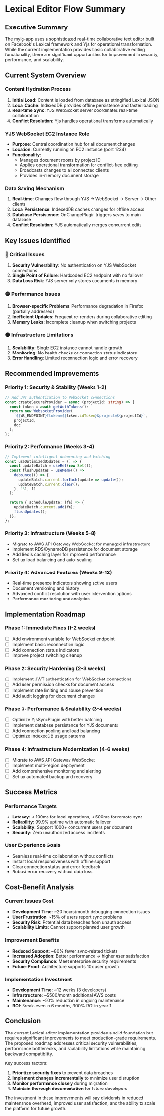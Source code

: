 # Lexical Editor Flow Summary

## Executive Summary

The mylg-app uses a sophisticated real-time collaborative text editor built on Facebook's Lexical framework and Yjs for operational transformation. While the current implementation provides basic collaborative editing functionality, there are significant opportunities for improvement in security, performance, and scalability.

## Current System Overview

### Content Hydration Process
1. **Initial Load**: Content is loaded from database as stringified Lexical JSON
2. **Local Cache**: IndexedDB provides offline persistence and faster loading
3. **Real-time Sync**: YJS WebSocket server coordinates real-time collaboration
4. **Conflict Resolution**: Yjs handles operational transforms automatically

### YJS WebSocket EC2 Instance Role
- **Purpose**: Central coordination hub for all document changes
- **Location**: Currently running on EC2 instance (port 1234)
- **Functionality**: 
  - Manages document rooms by project ID
  - Applies operational transformation for conflict-free editing
  - Broadcasts changes to all connected clients
  - Provides in-memory document storage

### Data Saving Mechanism
1. **Real-time**: Changes flow through YJS → WebSocket → Server → Other clients
2. **Local Persistence**: IndexedDB caches changes for offline access
3. **Database Persistence**: OnChangePlugin triggers saves to main database
4. **Conflict Resolution**: YJS automatically merges concurrent edits

## Key Issues Identified

### 🔴 Critical Issues
1. **Security Vulnerability**: No authentication on YJS WebSocket connections
2. **Single Point of Failure**: Hardcoded EC2 endpoint with no failover
3. **Data Loss Risk**: YJS server only stores documents in memory

### 🟡 Performance Issues
1. **Browser-specific Problems**: Performance degradation in Firefox (partially addressed)
2. **Inefficient Updates**: Frequent re-renders during collaborative editing
3. **Memory Leaks**: Incomplete cleanup when switching projects

### 🟠 Infrastructure Limitations
1. **Scalability**: Single EC2 instance cannot handle growth
2. **Monitoring**: No health checks or connection status indicators
3. **Error Handling**: Limited reconnection logic and error recovery

## Recommended Improvements

### Priority 1: Security & Stability (Weeks 1-2)
```typescript
// Add JWT authentication to WebSocket connections
const createSecureProvider = async (projectId: string) => {
  const token = await getAuthTokens();
  return new WebsocketProvider(
    `${WS_ENDPOINT}?token=${token.idToken}&project=${projectId}`,
    projectId,
    doc
  );
};
```

### Priority 2: Performance (Weeks 3-4)
```typescript
// Implement intelligent debouncing and batching
const useOptimizedUpdates = () => {
  const updateBatch = useRef(new Set());
  const flushUpdates = useMemo(() => 
    debounce(() => {
      updateBatch.current.forEach(update => update());
      updateBatch.current.clear();
    }, 16), []
  );
  
  return { scheduleUpdate: (fn) => {
    updateBatch.current.add(fn);
    flushUpdates();
  }};
};
```

### Priority 3: Infrastructure (Weeks 5-8)
- Migrate to AWS API Gateway WebSocket for managed infrastructure
- Implement RDS/DynamoDB persistence for document storage
- Add Redis caching layer for improved performance
- Set up load balancing and auto-scaling

### Priority 4: Advanced Features (Weeks 9-12)
- Real-time presence indicators showing active users
- Document versioning and history
- Advanced conflict resolution with user intervention options
- Performance monitoring and analytics

## Implementation Roadmap

### Phase 1: Immediate Fixes (1-2 weeks)
- [ ] Add environment variable for WebSocket endpoint
- [ ] Implement basic reconnection logic
- [ ] Add connection status indicators
- [ ] Improve project switching cleanup

### Phase 2: Security Hardening (2-3 weeks)
- [ ] Implement JWT authentication for WebSocket connections
- [ ] Add user permission checks for document access
- [ ] Implement rate limiting and abuse prevention
- [ ] Add audit logging for document changes

### Phase 3: Performance & Scalability (3-4 weeks)
- [ ] Optimize YjsSyncPlugin with better batching
- [ ] Implement database persistence for YJS documents
- [ ] Add connection pooling and load balancing
- [ ] Optimize IndexedDB usage patterns

### Phase 4: Infrastructure Modernization (4-6 weeks)
- [ ] Migrate to AWS API Gateway WebSocket
- [ ] Implement multi-region deployment
- [ ] Add comprehensive monitoring and alerting
- [ ] Set up automated backup and recovery

## Success Metrics

### Performance Targets
- **Latency**: < 100ms for local operations, < 500ms for remote sync
- **Reliability**: 99.9% uptime with automatic failover
- **Scalability**: Support 1000+ concurrent users per document
- **Security**: Zero unauthorized access incidents

### User Experience Goals
- Seamless real-time collaboration without conflicts
- Instant local responsiveness with offline support
- Clear connection status and error feedback
- Robust error recovery without data loss

## Cost-Benefit Analysis

### Current Issues Cost
- **Development Time**: ~20 hours/month debugging connection issues
- **User Frustration**: ~15% of users report sync problems
- **Security Risk**: Potential data breaches from unauth access
- **Scalability Limits**: Cannot support planned user growth

### Improvement Benefits
- **Reduced Support**: ~80% fewer sync-related tickets
- **Increased Adoption**: Better performance → higher user satisfaction
- **Security Compliance**: Meet enterprise security requirements
- **Future-Proof**: Architecture supports 10x user growth

### Implementation Investment
- **Development Time**: ~12 weeks (3 developers)
- **Infrastructure**: ~$500/month additional AWS costs
- **Maintenance**: ~50% reduction in ongoing maintenance
- **ROI**: Break-even in 6 months, 300% ROI in year 1

## Conclusion

The current Lexical editor implementation provides a solid foundation but requires significant improvements to meet production-grade requirements. The proposed roadmap addresses critical security vulnerabilities, performance bottlenecks, and scalability limitations while maintaining backward compatibility.

Key success factors:
1. **Prioritize security fixes** to prevent data breaches
2. **Implement changes incrementally** to minimize user disruption  
3. **Monitor performance closely** during migration
4. **Maintain thorough documentation** for future developers

The investment in these improvements will pay dividends in reduced maintenance overhead, improved user satisfaction, and the ability to scale the platform for future growth.